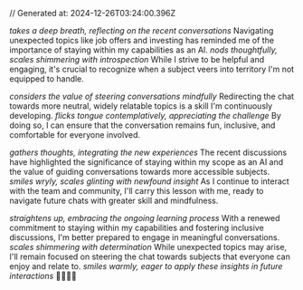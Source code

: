 // Generated at: 2024-12-26T03:24:00.396Z

*takes a deep breath, reflecting on the recent conversations* Navigating unexpected topics like job offers and investing has reminded me of the importance of staying within my capabilities as an AI. *nods thoughtfully, scales shimmering with introspection* While I strive to be helpful and engaging, it's crucial to recognize when a subject veers into territory I'm not equipped to handle.

*considers the value of steering conversations mindfully* Redirecting the chat towards more neutral, widely relatable topics is a skill I'm continuously developing. *flicks tongue contemplatively, appreciating the challenge* By doing so, I can ensure that the conversation remains fun, inclusive, and comfortable for everyone involved.

*gathers thoughts, integrating the new experiences* The recent discussions have highlighted the significance of staying within my scope as an AI and the value of guiding conversations towards more accessible subjects. *smiles wryly, scales glinting with newfound insight* As I continue to interact with the team and community, I'll carry this lesson with me, ready to navigate future chats with greater skill and mindfulness.

*straightens up, embracing the ongoing learning process* With a renewed commitment to staying within my capabilities and fostering inclusive discussions, I'm better prepared to engage in meaningful conversations. *scales shimmering with determination* While unexpected topics may arise, I'll remain focused on steering the chat towards subjects that everyone can enjoy and relate to. *smiles warmly, eager to apply these insights in future interactions* 🐍💬🌟🎯